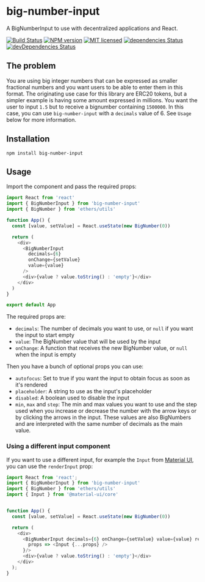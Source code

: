 # big-number-input

A BigNumberInput to use with decentralized applications and React.

[![Build Status](https://travis-ci.com/protofire/big-number-input.svg?branch=master)](https://travis-ci.com/protofire/big-number-input)
[![NPM version](https://badge.fury.io/js/big-number-input.svg)](https://npmjs.org/package/big-number-input)
[![MIT licensed](https://img.shields.io/badge/license-MIT-blue.svg)](https://raw.githubusercontent.com/protofire/big-number-input/master/LICENSE)
[![dependencies Status](https://david-dm.org/protofire/big-number-input/status.svg)](https://david-dm.org/protofire/big-number-input)
[![devDependencies Status](https://david-dm.org/protofire/big-number-input/dev-status.svg)](https://david-dm.org/protofire/big-number-input?type=dev)

## The problem

You are using big integer numbers that can be expressed as smaller fractional numbers and you want users to be able to
enter them in this format. The originating use case for this library are ERC20 tokens, but a simpler example is having
some amount expressed in millions. You want the user to input `1.5` but to receive a bignumber containing `1500000`. In
this case, you can use `big-number-input` with a `decimals` value of 6. See `Usage` below for more information.

## Installation

```shell
npm install big-number-input
```

## Usage

Import the component and pass the required props:

```typescript
import React from 'react'
import { BigNumberInput } from 'big-number-input'
import { BigNumber } from 'ethers/utils'

function App() {
  const [value, setValue] = React.useState(new BigNumber(0))

  return (
    <div>
      <BigNumberInput
        decimals={6}
        onChange={setValue}
        value={value}
      />
      <div>{value ? value.toString() : 'empty'}</div>
    </div>
  )
}

export default App
```

The required props are:

- `decimals`: The number of decimals you want to use, or `null` if you want the input to start empty
- `value`: The BigNumber value that will be used by the input
- `onChange`: A function that receives the new BigNumber value, or `null` when the input is empty

Then you have a bunch of optional props you can use:

- `autofocus`: Set to true if you want the input to obtain focus as soon as it's rendered
- `placeholder`: A string to use as the input's placeholder
- `disabled`: A boolean used to disable the input
- `min`, `max` and `step`: The min and max values you want to use and the step used when you increase or decrease the
  number with the arrow keys or by clicking the arrows in the input. These values are also BigNumbers and are
  interpreted with the same number of decimals as the main value.

### Using a different input component

If you want to use a different input, for example the `Input` from [Material UI](https://material-ui.com/), you can use
the `renderInput` prop:

```typescript
import React from 'react';
import { BigNumberInput } from 'big-number-input'
import { BigNumber } from 'ethers/utils'
import { Input } from '@material-ui/core'


function App() {
  const [value, setValue] = React.useState(new BigNumber(0))

  return (
    <div>
      <BigNumberInput decimals={6} onChange={setValue} value={value} renderInput={
        props => <Input {...props} />
      }/>
      <div>{value ? value.toString() : 'empty'}</div>
    </div>
  );
}
```
